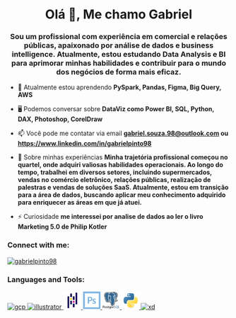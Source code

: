<h1 align="center">Olá 👋, Me chamo Gabriel</h1>
<h3 align="center">Sou um profissional com experiência em comercial e relações públicas, apaixonado por análise de dados e business intelligence. Atualmente, estou estudando Data Analysis e BI para aprimorar minhas habilidades e contribuir para o mundo dos negócios de forma mais eficaz.</h3>

- 🌱 Atualmente estou aprendendo **PySpark, Pandas, Figma, Big Query, AWS**

- 🖥️ Podemos conversar sobre **DataViz como Power BI, SQL, Python, DAX, Photoshop, CorelDraw**

- 📫 Você pode me contatar via email **gabriel.souza.98@outlook.com ou https://www.linkedin.com/in/gabrielpinto98**

- 📄 Sobre minhas experiências **Minha trajetória profissional começou no quartel, onde adquiri valiosas habilidades operacionais. Ao longo do tempo, trabalhei em diversos setores, incluindo supermercados, vendas no comércio eletrônico, relações públicas, realização de palestras e vendas de soluções SaaS. Atualmente, estou em transição para a área de dados, buscando aplicar meu conhecimento adquirido para enriquecer as áreas em que já atuei.**

- ⚡ Curiosidade **me interessei por analise de dados ao ler o livro Marketing 5.0 de Philip Kotler**

<h3 align="left">Connect with me:</h3>
<p align="left">
<a href="https://linkedin.com/in/gabrielpinto98" target="blank"><img align="center" src="https://raw.githubusercontent.com/rahuldkjain/github-profile-readme-generator/master/src/images/icons/Social/linked-in-alt.svg" alt="gabrielpinto98" height="30" width="40" /></a>
</p>

<h3 align="left">Languages and Tools:</h3>
<p align="left"> <a href="https://cloud.google.com" target="_blank" rel="noreferrer"> <img src="https://www.vectorlogo.zone/logos/google_cloud/google_cloud-icon.svg" alt="gcp" width="40" height="40"/> </a> <a href="https://www.adobe.com/in/products/illustrator.html" target="_blank" rel="noreferrer"> <img src="https://www.vectorlogo.zone/logos/adobe_illustrator/adobe_illustrator-icon.svg" alt="illustrator" width="40" height="40"/> </a> <a href="https://pandas.pydata.org/" target="_blank" rel="noreferrer"> <img src="https://raw.githubusercontent.com/devicons/devicon/2ae2a900d2f041da66e950e4d48052658d850630/icons/pandas/pandas-original.svg" alt="pandas" width="40" height="40"/> </a> <a href="https://www.photoshop.com/en" target="_blank" rel="noreferrer"> <img src="https://raw.githubusercontent.com/devicons/devicon/master/icons/photoshop/photoshop-line.svg" alt="photoshop" width="40" height="40"/> </a> <a href="https://www.postgresql.org" target="_blank" rel="noreferrer"> <img src="https://raw.githubusercontent.com/devicons/devicon/master/icons/postgresql/postgresql-original-wordmark.svg" alt="postgresql" width="40" height="40"/> </a> <a href="https://www.python.org" target="_blank" rel="noreferrer"> <img src="https://raw.githubusercontent.com/devicons/devicon/master/icons/python/python-original.svg" alt="python" width="40" height="40"/> </a> <a href="https://www.adobe.com/products/xd.html" target="_blank" rel="noreferrer"> <img src="https://cdn.worldvectorlogo.com/logos/adobe-xd.svg" alt="xd" width="40" height="40"/> </a> </p>

